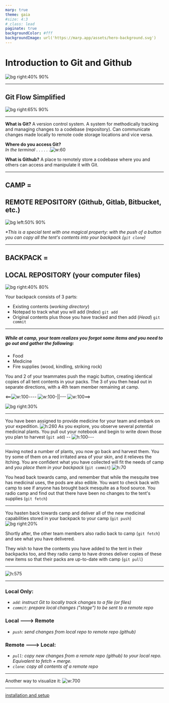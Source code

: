 ```yaml
---
marp: true
theme: gaia
#size: 4:3
#_class: lead
paginate: true
backgroundColor: #fff
backgroundImage: url('https://marp.app/assets/hero-background.svg')
---
```


# Introduction to Git and Github
![bg right:40% 90%](rsc/xkcd_git.png)

---

## Git Flow Simplified
![bg right:65% 90%](rsc/complicated_git.svg)

---
**What is Git?**
A version control system. A system for methodically tracking and managing changes to a codebase (repository). Can communicate changes made locally to remote code storage locations and vice versa.

**Where do you access Git?**  
_In the terminal_ . . . . . .![w:60](rsc/terminal.png)

**What is Github?**
A place to remotely store a codebase where you and others can access and manipulate it with Git.

---
## CAMP =

## REMOTE REPOSITORY (Github, Gitlab, Bitbucket, etc.)
![bg left:50% 90%](rsc/tent.jpg)

<style scoped>
{font-size: 22px;}
</style>

_*This is a special tent with one magical property: with the push of a button you can copy all the tent's contents into your backpack (`git clone`)_

---
<style scoped>
{font-size: 26px;}
</style>

## BACKPACK =

## LOCAL REPOSITORY (your computer files)
![bg right:40% 80%](rsc/hike_pack.jpg)

Your backpack consists of 3 parts:
- Existing contents (_working directory_)
- Notepad to track what you will add (_Index_) `git add`
- Original contents plus those you have tracked and then add (_Head_) `git commit`

---
<style scoped>
{font-size: 24px;}
</style>
##### While at camp, your team realizes you forgot some items and you need to go out and gather the following:

- Food
- Medicine
- Fire supplies (wood, kindling, striking rock)

You and 2 of your teammates push the magic button, creating identical copies of all tent contents in your packs. The 3 of you then head out in separate directions, with a 4th team member remaining at camp.

<==![w:100](rsc/hike_pack.jpg)---- ![w:100](rsc/hike_pack.jpg)-||--- ![w:100](rsc/hike_pack.jpg)==> 

![bg right:30%](rsc/tent.jpg)

---
You have been assigned to provide medicine for your team and embark on your expedition.
![h:260](rsc/med.jpg)
As you explore, you observe several potential medicinal plants. You pull out your notebook and begin to write down those you plan to harvest (`git add`)
-- ![h:100](rsc/notebook.jpg)---

---
<style scoped>
{font-size: 32px;}
</style>
Having noted a number of plants, you now go back and harvest them. You try some of them on a red irritated area of your skin, and it relieves the itching. You are confident what you have collected will fit the needs of camp and *you place them in your backpack* (`git commit`) ![h:70](rsc/hike_pack.jpg)

You head back towards camp, and remember that while the mesquite tree has medicinal uses, the pods are also edible. You want to check back with camp to see if anyone has brought back mesquite as a food source. You radio camp and find out that there have been no changes to the tent's supplies (`git fetch`)

---
<style scoped>
{font-size: 32px;}
</style>
You hasten back towards camp and deliver all of the new medicinal capabilities stored in your backpack to your camp (`git push`) ![bg right:20%](rsc/tent.jpg)

Shortly after, the other team members also radio back to camp (`git fetch`) and see what you have delivered. 

They wish to have the contents you have added to the tent in their backpacks too, and they radio camp to have drones deliver copies of these new items so that their packs are up-to-date with camp (`git pull`)

---
![h:575](rsc/git_smry.jpg)

---
<style scoped>
{font-size: 30px;}
</style>

### Local Only:
- _`add`: instruct Git to locally track changes to a file (or files)_
- _`commit`: prepare local changes ("stage") to be sent to a remote repo_
### Local ---> Remote
- _`push`: send changes from local repo to remote repo (github)_
### Remote ---> Local:
- _`pull`: copy new changes from a remote repo (github) to your local repo. Equivalent to fetch + merge._
- _`clone`: copy all contents of a remote repo_

---
Another way to visualize it:
![w:700](rsc/gitflow.png) 

---

[installation and setup](week02_02_src.md)



